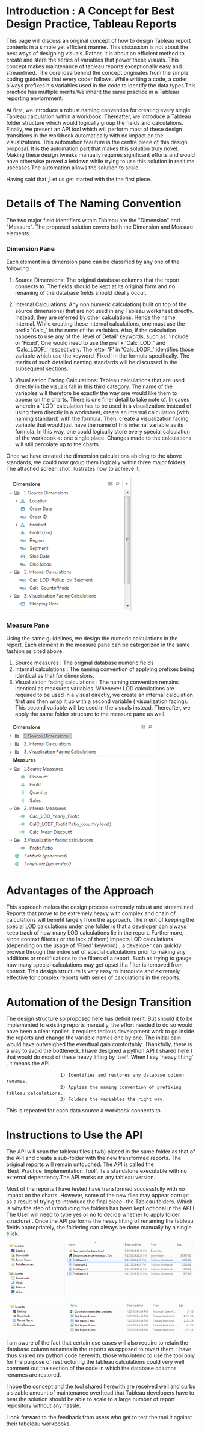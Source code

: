 # Introduction : A Concept for Best  Design Practice, Tableau Reports

This page will discuss an original concept of how to design Tableau report contents in a simple yet efficient manner. This discussion is not about the best ways of designing visuals. Rather, it is about an efficient method to create and store the series of variables that power these visuals. This concept makes maintenance of tableau reports exceptionally easy and streamlined. 
The core idea behind the concept originates from the simple coding guidelines that every coder follows. While writing a code, a coder always prefixes his variables used in the code to identify the data types.This practice has multiple merits.We inherit the same practice in a Tableau reporting enviornment.

At first, we introduce a robust naming convention for creating every single Tableau calculation within a workbook. Thereafter, we introduce a Tableau folder structure which would logically group the fields and calculations. Finally, we present an API tool which will perform most of these design transitions in the workbook automatically with no impact on the visualizations. 
This automation feauture is the centre piece of this design proposal. It is the automation part that makes this solution truly novel. Making these design tweaks manually requires significant efforts and would have otherwise proved a letdown while trying to use this solution in realtime usecases.The automation allows the solution to scale.

Having said that ,Let us get started with the the first piece.

#  Details of The Naming Convention

The two major field identifiers within Tableau are the "Dimension" and "Measure". The proposed solution covers both the Dimension and Measure elements.
###  Dimension Pane
Each element in a dimension pane can be classified by any one of the following.

 1. Source Dimensions: The original database columns that the report connects to. The fields should be kept at its original form and no renaming of the database fields should ideally occur.

 2. Internal Calculations: Any non numeric calculation( built on top of the source dimensions) that are not used in any Tableau worksheet directly. Instead, they are referred by other calculations. Hence the name Internal. While creating these internal calculations, one must use the prefix 'Calc_' in the name of the variables. Also, if the calculation happens to use any of the 
'level of Detail' keywords, such as: 'Include' or 'Fixed', One would need to use the prefix 'Calc_LOD_' and 'Calc_LODF_' respectively. The letter 'F' in 'Calc_LODF_'  identifies those variable which use the keyword 'Fixed' in the formula specifically. The merits of such detailed naming standards will be discussed in the subsequent sections.

 
 3. Visualization Facing Calculations: Tableau calculations that are used directly in the visuals fall in this third category. The name of the variables will therefore be exactly the way one would like them to appear on the charts.
There is one finer detail to take note of. In cases wherein a 'LOD' calculation has to be used in a visualization: instead of using them directly in a worksheet, create an internal calculation (with naming standard) with the formula. Then, create a visualization facing variable that would just have the name of this internal variable as its formula. In this way, one could logically store every special calculation of the workbook at one single place. Changes made to the calculations will still percolate up to the charts.

Once we have created the dimension calculations abiding to the above standards, we could now group them logically within three major folders. The attached screen shot illustrates how to achieve it.

![](https://github.com/Priyak1985/Tableau-Best-Practice-Concept/blob/master/Screen%20shot%201.PNG)

###  Measure Pane

Using the same guidelines, we design the numeric calculations in the report. Each element in the measure pane can be categorized in the same fashion as cited above. 

  1. Source measures : The original database numeric fields
  2. Internal calculations : The naming convention of applying prefixes being identical as that for dimensions.
  3. Visualization facing calculations : The naming convention remains identical as measures variables. Whenever LOD calculations are required to be used in a visual directly, we create an internal calculation first and then wrap it up with a second variable ( visualization facing). This second variable will be used in the visuals instead. 
Thereafter, we apply the same folder structure to the measure pane as well.


![](https://github.com/Priyak1985/Tableau-Best-Practice-Concept/blob/master/Screen%20shot%202.PNG)


# Advantages of the Approach

This approach makes the design process extremely robust and streamlined. Reports that prove to be extremely heavy with complex and chain of calculations will benefit largely from the approach. The merit of keeping the special LOD calculations under one folder is that a developer can always keep track of how many LOD calculations lie in the report. Furthermore, since context filters ( or the lack of them) impacts LOD calculations (depending on the usage of 'Fixed' keyword) , a developer can quickly browse through the entire set of special calculations prior to making any additions or modifications to the filters of a report. Such as trying to gauge how many special calculations may get upset if a filter is removed from context.
This design structure is very easy to introduce and extremely effective for complex reports with series of calculations in the reports. 

# Automation of the Design Transition
The design structure so proposed here has definit merit. But should it to be implemented to existing reports manually, the effort needed to do so would have been a clear spoiler. It requires tedious development work to go inside the reports and  change the variable names one by one. The initial pain would have outweighed the eventiual gain comfortably.
Thankfully, there is a way to avoid the bottleneck. I have designed a python API ( shared here ) that would do most of these heavy lifting by itself. When I say 'heavy lifting' , it means the API
    
                        1) Identifies and restores any database column renames.
                        2) Applies the naming convention of prefixing tableau calculations. 
                        3) Folders the variables the right way.

This is repeated for each data source a workbook connects to. 

# Instructions to Use the API

The API will scan the tableau files (.twb) placed in the same folder as that of the API and create a sub-folder with the new transformed reports. The original reports will remain untouched. The API is called the  'Best_Practice_Implementation_Tool'.
its a standalone executable with no external dependency.The API works on any tableau version. 

Most of the reports I have tested have transformed successfully with no impact on the charts. However, some of the new files may appear corrupt as a result of trying to introduce the final piece -the Tableau folders. 
Which is why the step of introducing the folders has been kept optional in the API ( The User will need to type yes or no to decide whether to apply folder structure) . Once the API performs the heavy lifting of renaming the tableau fields appropriately, the foldering can always be done manually by a single click.


![](https://github.com/Priyak1985/Tableau-Best-Practice-Concept/blob/master/Screen%20shot%203.PNG)

![](https://github.com/Priyak1985/Tableau-Best-Practice-Concept/blob/master/Screen%20shot%204.PNG)


I am aware of the fact that certain use cases will also require to retain the database column renames in the reports as opposed to revert them. I have thus shared my python code herewith. those who intend to use the tool only for the purpose of restructuring the tableau calculations could very well comment out the section of the code in which the database columns renames are restored.

I hope the concept and the tool shared herewith are received well and curbs a sizable amount of maintenance overhead that Tableau developers have to bear.the solution should be able to scale to a large number of report repository without any hassle.

I look forward to the feedback from users who get to test the tool it against their tabeleau workbooks. 
